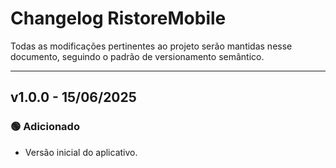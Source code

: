 # Changelog RistoreMobile
Todas as modificações pertinentes ao projeto serão mantidas nesse documento, seguindo o padrão de versionamento semântico.

---
## v1.0.0 - 15/06/2025

### :green_circle: Adicionado
- Versão inicial do aplicativo.